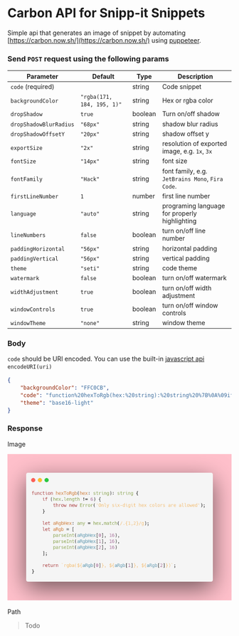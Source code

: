 # Carbon API for Snipp-it Snippets

Simple api that generates an image of snippet by automating [https://carbon.now.sh/](https://carbon.now.sh/) using [puppeteer](https://github.com/puppeteer/puppeteer).

### Send `POST` request using the following params

| Parameter              | Default                    | Type    | Description                                      |
| ---------------------- | -------------------------- | ------- | ------------------------------------------------ |
| `code` (required)      |                            | string  | Code snippet                                     |
| `backgroundColor`      | `"rgba(171, 184, 195, 1)"` | string  | Hex or rgba color                                |
| `dropShadow`           | `true`                     | boolean | Turn on/off shadow                               |
| `dropShadowBlurRadius` | `"68px"`                   | string  | shadow blur radius                               |
| `dropShadowOffsetY`    | `"20px"`                   | string  | shadow offset y                                  |
| `exportSize`           | `"2x"`                     | string  | resolution of exported image, e.g. `1x`, `3x`    |
| `fontSize`             | `"14px"`                   | string  | font size                                        |
| `fontFamily`           | `"Hack"`                   | string  | font family, e.g. `JetBrains Mono`, `Fira Code`. |
| `firstLineNumber`      | `1`                        | number  | first line number                                |
| `language`             | `"auto"`                   | string  | programing language for properly highlighting    |
| `lineNumbers`          | `false`                    | boolean | turn on/off line number                          |
| `paddingHorizontal`    | `"56px"`                   | string  | horizontal padding                               |
| `paddingVertical`      | `"56px"`                   | string  | vertical padding                                 |
| `theme`                | `"seti"`                   | string  | code theme                                       |
| `watermark`            | `false`                    | boolean | turn on/off watermark                            |
| `widthAdjustment`      | `true`                     | boolean | turn on/off width adjustment                     |
| `windowControls`       | `true`                     | boolean | turn on/off window controls                      |
| `windowTheme`          | `"none"`                   | string  | window theme                                     |

### Body

`code` should be URI encoded. You can use the built-in [javascript api](https://developer.mozilla.org/en-US/docs/Web/JavaScript/Reference/Global_Objects/encodeURI) `encodeURI(uri)`

```json
{
	"backgroundColor": "FFC0CB",
	"code": "function%20hexToRgb(hex:%20string):%20string%20%7B%0A%09if%20(hex.length%20!=%206)%20%7B%0A%09%09throw%20new%20Error('Only%20six-digit%20hex%20colors%20are%20allowed');%0A%09%7D%0A%0A%09let%20aRgbHex:%20any%20=%20hex.match(/.%7B1,2%7D/g);%0A%09let%20aRgb%20=%20%5B%0A%09%09parseInt(aRgbHex%5B0%5D,%2016),%0A%09%09parseInt(aRgbHex%5B1%5D,%2016),%0A%09%09parseInt(aRgbHex%5B2%5D,%2016)%0A%09%5D;%0A%0A%09return%20%60rgba($%7BaRgb%5B0%5D%7D,%20$%7BaRgb%5B1%5D%7D,%20$%7BaRgb%5B2%5D%7D)%60;%0A%7D",
	"theme": "base16-light"
}
```

### Response

Image

![snippet](/example.png)

Path

> Todo
